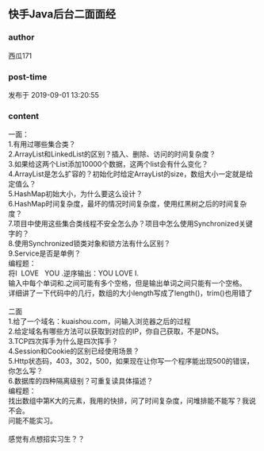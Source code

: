 ## 快手Java后台二面面经
### author 
西瓜171
### post-time 

发布于  2019-09-01 13:20:55
### content 
<div class="post-topic-des nc-post-content">
 <div>
  一面：
 </div>
 <div>
  1.有用过哪些集合类？
 </div>
 <div>
  2.ArrayList和LinkedList的区别？插入、删除、访问的时间复杂度？
 </div>
 <div>
  3.如果给这两个List添加10000个数据，这两个list会有什么变化？
 </div>
 <div>
  4.ArrayList是怎么扩容的？初始化时给定ArrayList的size，数组大小一定就是给定值么？
 </div>
 <div>
  5.HashMap初始大小，为什么要这么设计？
 </div>
 <div>
  6.HashMap时间复杂度，最坏的情况时间复杂度，使用红黑树之后的时间复杂度？
 </div>
 <div>
  7.项目中使用这些集合类线程不安全怎么办？项目中怎么使用Synchronized关键字的？
 </div>
 <div>
  8.使用Synchronized锁类对象和锁方法有什么区别？
 </div>
 <div>
  9.Service是否是单例？
 </div>
 <div>
  编程题：
 </div>
 <div>
  将I  LOVE   YOU .逆序输出：YOU LOVE I.
 </div>
 <div>
  输入中每个单词和.之间可能有多个空格，但是输出单词之间只能有一个空格。
 </div>
 <div>
  详细讲了一下代码中的几行，数组的大小length写成了length()，trim()也用错了
 </div>
 <div>
  <br/>
 </div>
 <div>
  二面
 </div>
 <div>
  1.给了一个域名：kuaishou.com，问输入浏览器之后的过程
 </div>
 <div>
  2.给定域名有哪些方法可以获取到对应的IP，你自己获取，不是DNS。
 </div>
 <div>
  3.TCP四次挥手为什么是四次挥手？
 </div>
 <div>
  4.Session和Cookie的区别已经使用场景？
 </div>
 <div>
  5.Http状态码，403，302，500，如果现在让你写一个程序能出现500的错误，你怎么写？
 </div>
 <div>
  6.数据库的四种隔离级别？可重复读具体描述？
 </div>
 <div>
  编程题：
 </div>
 <div>
  找出数组中第K大的元素，我用的快排，问了时间复杂度，问堆排能不能写？我说不会。
 </div>
 <div>
  问能不能实习。
 </div>
 <div>
  <br/>
 </div>
 <div>
  感觉有点想招实习生？？
 </div>
</div>
